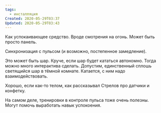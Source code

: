 ```yaml
---
tags:
  - инсталляция
Created: 2020-05-29T03:37
Updated: 2020-05-29T03:43
---
```

Как успокаивающее средство. Вроде смотрения на огонь. Может быть просто панель.

Синхронизация с пульсом (и возможно, постепенное замедление).

Это может быть шар. Круче, если шар будет кататься автономно. Тогда можно много интерактива сделать. Допустим, единственный сплошь светящийся шар в тёмной комнате. Катается, с ним надо взаимодействовать.

Хорошо, если как-то телом, как рассказывал Стрелов про датчики и конфетку.

На самом деле, тренировки в контроле пульса тоже очень полезны. Могут помочь выработать навык успокоения.